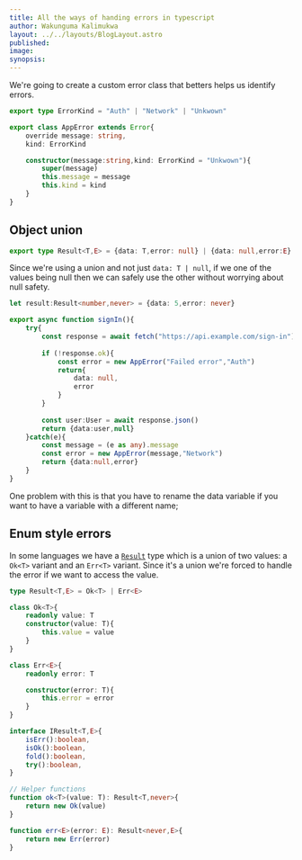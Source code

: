 ```yaml
---
title: All the ways of handing errors in typescript
author: Wakunguma Kalimukwa
layout: ../../layouts/BlogLayout.astro
published: 
image: 
synopsis:
---
```

We're going to create a custom error class that betters helps us identify errors.

```ts
export type ErrorKind = "Auth" | "Network" | "Unkwown"

export class AppError extends Error{
    override message: string,
    kind: ErrorKind

    constructor(message:string,kind: ErrorKind = "Unkwown"){
    	super(message)
		this.message = message
		this.kind = kind
	}
}
```

## Object union

```ts
export type Result<T,E> = {data: T,error: null} | {data: null,error:E}
```

Since we're using a union and not just `data: T | null`, if we one of the values being null then we can safely use the other without worrying about null safety.

```ts
let result:Result<number,never> = {data: 5,error: never}
```

```ts
export async function signIn(){
	try{
		const response = await fetch("https://api.example.com/sign-in")
		
		if (!response.ok){
			const error = new AppError("Failed error","Auth")
			return{
				data: null,
				error
			}
		}
		
		const user:User = await response.json()
		return {data:user,null}
	}catch(e){
		const message = (e as any).message
		const error = new AppError(message,"Network")
		return {data:null,error}
	}
}
```

One problem with this is that you have to rename the data variable if you want to have a variable with a different name;

## Enum style errors

In some languages we have a [`Result`](https://en.wikipedia.org/wiki/Result_type) type which is a union of two values: a `Ok<T>` variant and an `Err<T>` variant. Since it's a union we're forced to handle the error if we want to access the value. 

```ts
type Result<T,E> = Ok<T> | Err<E>

class Ok<T>{
    readonly value: T
    constructor(value: T){
        this.value = value
    }
}

class Err<E>{
    readonly error: T

    constructor(error: T){
        this.error = error
    }
}

interface IResult<T,E>{
    isErr():boolean,
    isOk():boolean,
    fold():boolean,
    try():boolean,
}

// Helper functions
function ok<T>(value: T): Result<T,never>{
    return new Ok(value)
}

function err<E>(error: E): Result<never,E>{
    return new Err(error)
}
```
